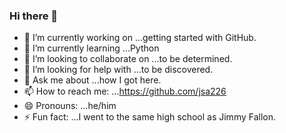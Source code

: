 ### Hi there 👋

<!--
**jsa226/jsa226** is a ✨ _special_ ✨ repository because its `README.md` (this file) appears on your GitHub profile.

Here are some ideas to get you started:
-->
- 🔭 I’m currently working on ...getting started with GitHub.
- 🌱 I’m currently learning ...Python
- 👯 I’m looking to collaborate on ...to be determined.
- 🤔 I’m looking for help with ...to be discovered.
- 💬 Ask me about ...how I got here.
- 📫 How to reach me: ...https://github.com/jsa226
- 😄 Pronouns: ...he/him
- ⚡ Fun fact: ...I went to the same high school as Jimmy Fallon.
